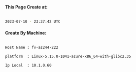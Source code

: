 
   
#### This Page Create at:

```bash

2023-07-10 - 23:37:42 UTC

```

#### Create By Machine:

```bash

Host Name : fv-az244-222

platform  : Linux-5.15.0-1041-azure-x86_64-with-glibc2.35

Ip Local  : 10.1.0.60

```

